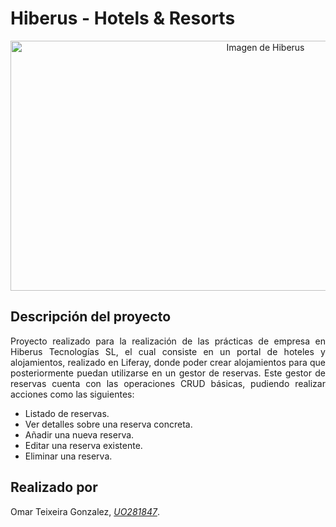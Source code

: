 # Hiberus - Hotels & Resorts

<div align="center">
  <img src="https://imagenes.heraldo.es/files/og_thumbnail/uploads/imagenes/2022/06/11/edificio-hiberus-en-zaragoza.jpeg" width="800" height="400" alt="Imagen de Hiberus"/>
</div>

## Descripción del proyecto
<p align="justify">
  Proyecto realizado para la realización de las prácticas de empresa en Hiberus Tecnologías SL, el cual consiste en un portal de hoteles y alojamientos, realizado en Liferay, donde poder crear alojamientos para que   posteriormente puedan utilizarse en un gestor de reservas. Este gestor de reservas cuenta con las operaciones CRUD básicas, pudiendo realizar acciones como las siguientes:
</p>

* Listado de reservas.
* Ver detalles sobre una reserva concreta.
* Añadir una nueva reserva.
* Editar una reserva existente.
* Eliminar una reserva.

## Realizado por
Omar Teixeira Gonzalez, [_UO281847_](mailto:UO281847@uniovi.es).
